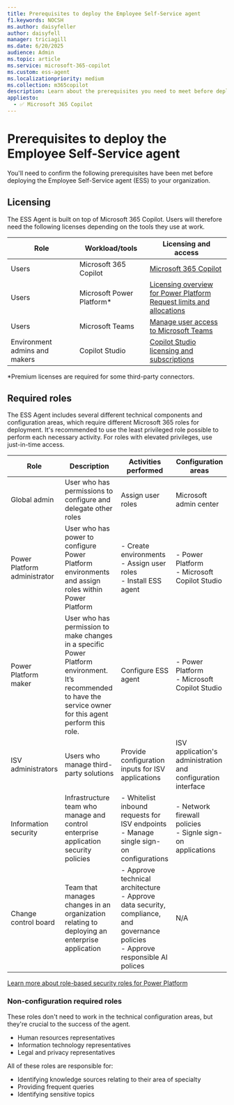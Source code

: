 ```yaml
---
title: Prerequisites to deploy the Employee Self-Service agent
f1.keywords: NOCSH
ms.author: daisyfeller
author: daisyfell
manager: triciagill
ms.date: 6/20/2025
audience: Admin
ms.topic: article
ms.service: microsoft-365-copilot
ms.custom: ess-agent
ms.localizationpriority: medium
ms.collection: m365copilot
description: Learn about the prerequisites you need to meet before deploying the Employee Self-Service agent.
appliesto:
  - ✅ Microsoft 365 Copilot
---
```


# Prerequisites to deploy the Employee Self-Service agent

You'll need to confirm the following prerequisites have been met before deploying the Employee Self-Service agent (ESS) to your organization.

## Licensing

The ESS Agent is built on top of Microsoft 365 Copilot. Users will therefore need the following licenses depending on the tools they use at work.

|Role   |Workload/tools   |Licensing and access|
|----------|-----------|------------|
|Users  |Microsoft 365 Copilot    |[Microsoft 365 Copilot](../microsoft-365-copilot-licensing.md)       |
|Users |Microsoft Power Platform*  |[Licensing overview for Power Platform](/power-platform/admin/pricing-billing-skus) </br>[Request limits and allocations](/power-platform/admin/api-request-limits-allocations)|
|Users |Microsoft Teams |[Manage user access to Microsoft Teams](/microsoftteams/user-access) |
|Environment admins and makers |Copilot Studio |[Copilot Studio licensing and subscriptions](/microsoft-copilot-studio/requirements-licensing-subscriptions) |

*Premium licenses are required for some third-party connectors.

## Required roles

The ESS Agent includes several different technical components and configuration areas, which require different Microsoft 365 roles for deployment. It's recommended to use the least privileged role possible to perform each necessary activity. For roles with elevated privileges, use just-in-time access.

|Role |Description |Activities performed |Configuration areas|
|-----|------------|---------------------|-------------------|
|Global admin |User who has permissions to configure and delegate other roles |Assign user roles |Microsoft admin center |
|Power Platform administrator |User who has power to configure Power Platform environments and assign roles within Power Platform |- Create environments </br> - Assign user roles </br> - Install ESS agent |- Power Platform </br> - Microsoft Copilot Studio |
|Power Platform maker |User who has permission to make changes in a specific Power Platform environment. It’s recommended to have the service owner for this agent perform this role. |Configure ESS agent |- Power Platform </br> - Microsoft Copilot Studio |
|ISV administrators |Users who manage third-party solutions |Provide configuration inputs for ISV applications |ISV application's administration and configuration interface |
|Information security |Infrastructure team who manage and control enterprise application security policies |- Whitelist inbound requests for ISV endpoints </br> - Manage single sign-on configurations |- Network firewall policies </br> - Signle sign-on applications |
|Change control board |Team that manages changes in an organization relating to deploying an enterprise application |- Approve technical architecture </br> - Approve data security, compliance, and governance policies </br> - Approve responsible AI polices |N/A |

[Learn more about role-based security roles for Power Platform](/power-platform/admin/database-security)

### Non-configuration required roles

These roles don't need to work in the technical configuration areas, but they're crucial to the success of the agent.

- Human resources representatives
- Information technology representatives
- Legal and privacy representatives

All of these roles are responsible for:

- Identifying knowledge sources relating to their area of specialty
- Providing frequent queries
- Identifying sensitive topics
